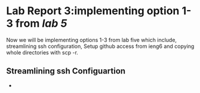 # Lab Report 3:implementing option 1-3 from *lab 5*
Now we will be implementing options 1-3 from lab five which include, streamlining ssh configuration, Setup github access from ieng6 and copying whole directories with scp -r.

## Streamlining ssh Configuartion
*
